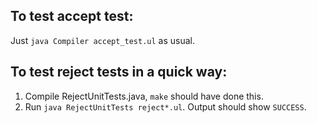 ## To test accept test:
Just `java Compiler accept_test.ul` as usual.
## To test reject tests in a quick way:
1. Compile RejectUnitTests.java, `make` should have done this.
2. Run `java RejectUnitTests reject*.ul`. Output should show `SUCCESS`.
